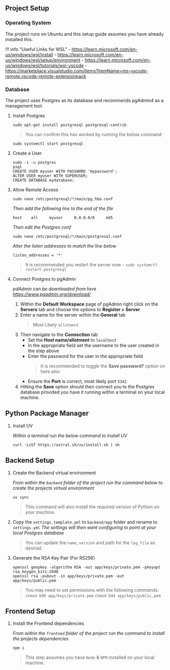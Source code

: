 ## Project Setup

### Operating System

The project runs on Ubuntu and this setup guide assumes you have already installed this.

!!! info "Useful Links for WSL"
    - https://learn.microsoft.com/en-us/windows/wsl/install
    - https://learn.microsoft.com/en-us/windows/wsl/setup/environment
    - https://learn.microsoft.com/en-us/windows/wsl/tutorials/wsl-vscode
    - https://marketplace.visualstudio.com/items?itemName=ms-vscode-remote.vscode-remote-extensionpack

### Database

The project uses Postgres as its database and recommends pgAdmin4 as a management tool.

1. Install Postgres 
    ```
    sudo apt-get install postgresql postgresql-contrib
    ```
    > You can confirm this has worked by running the below command
    ```
    sudo systemctl start postgresql
    ```

1. Create a User
    ```
    sudo -i -u postgres
    psql
    CREATE USER myuser WITH PASSWORD 'mypassword';
    ALTER USER myuser WITH SUPERUSER;
    CREATE DATABASE mydatabase;
    ```

1. Allow Remote Access
    ```
    sudo nano /etc/postgresql/*/main/pg_hba.conf
    ```
    _Then add the following line to the end of the file_
    ```
    host    all     myuser     0.0.0.0/0     md5
    ```
    _Then edit the Postgres conf_
    ```
    sudo nano /etc/postgresql/*/main/postgresql.conf
    ```
    _Alter the listen addresses to match the line below_
    ```
    listen_addresses = '*'
    ```
    > It is recommended you restart the server now - `sudo systemctl restart postgresql`

1. Connect Postgres to pgAdmin
    
    _pdAdmin can be downloaded from here https://www.pgadmin.org/download/_

    1. Within the **Default Workspace** page of pgAdmin right click on the **Servers** tab and choose the options to **Register > Server**
    1. Enter a name for the server within the **General** tab
        > Most Likely `allotment`
    1. Then navigate to the **Connection** tab
        - Set the **Host name/allotment** to `localhost`
        - In the appropriate field set the username to the user created in the step above
        - Enter the password for the user in the appropriate field
            > It is recommended to toggle the **Save password?** option on here also
        - Ensure the **Port** is correct, most likely port `5342`
    1. Hitting the **Save** option should then connect you to the Postgres database provided you have it running within a terminal on your local machine.

## Python Package Manager

1. Install UV
   
    _Within a terminal run the below command to install UV_
    ```
    curl -LsSf https://astral.sh/uv/install.sh | sh
    ```

## Backend Setup

1. Create the Backend virtual environment
    
    _From within the `backend` folder of the project run the command below to create the projects virtual environment_
    ```
    uv sync
    ```
    > This command will also install the required version of Python on your machine.

1. Copy the `settings.template.yml` to `backend/app` folder and rename to `settings.yml`
    _The settings will then want configuring to point at your local Postgres database_
    > You can update the `name`, `version` and path for the `log_file` as desired.

1. Generate the RSA Key Pair (For RS256)
    ```
    openssl genpkey -algorithm RSA -out app/keys/private.pem -pkeyopt rsa_keygen_bits:2048
    openssl rsa -pubout -in app/keys/private.pem -out app/keys/public.pem
    ```
    > You may need to set permissions with the following commands:
    > `chmod 600 app/keys/private.pem`
    > `chmod 644 app/keys/public.pem`

## Frontend Setup

1. Install the Frontend dependencies

    _From within the `frontned` folder of the project run the command to install the projects dependencies_
    ```
    npm i
    ```
    > This step assumes you have `Node` & `NPM` installed on your local machine.